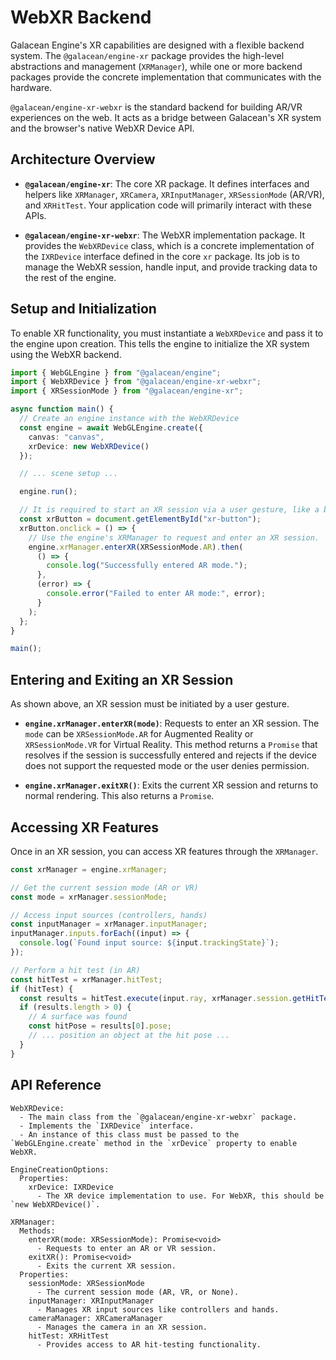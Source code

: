 # WebXR Backend

Galacean Engine's XR capabilities are designed with a flexible backend system. The `@galacean/engine-xr` package provides the high-level abstractions and management (`XRManager`), while one or more backend packages provide the concrete implementation that communicates with the hardware. 

`@galacean/engine-xr-webxr` is the standard backend for building AR/VR experiences on the web. It acts as a bridge between Galacean's XR system and the browser's native WebXR Device API.

## Architecture Overview

- **`@galacean/engine-xr`**: The core XR package. It defines interfaces and helpers like `XRManager`, `XRCamera`, `XRInputManager`, `XRSessionMode` (AR/VR), and `XRHitTest`. Your application code will primarily interact with these APIs.

- **`@galacean/engine-xr-webxr`**: The WebXR implementation package. It provides the `WebXRDevice` class, which is a concrete implementation of the `IXRDevice` interface defined in the core `xr` package. Its job is to manage the WebXR session, handle input, and provide tracking data to the rest of the engine.

## Setup and Initialization

To enable XR functionality, you must instantiate a `WebXRDevice` and pass it to the engine upon creation. This tells the engine to initialize the XR system using the WebXR backend.

```ts
import { WebGLEngine } from "@galacean/engine";
import { WebXRDevice } from "@galacean/engine-xr-webxr";
import { XRSessionMode } from "@galacean/engine-xr";

async function main() {
  // Create an engine instance with the WebXRDevice
  const engine = await WebGLEngine.create({
    canvas: "canvas",
    xrDevice: new WebXRDevice()
  });

  // ... scene setup ...

  engine.run();

  // It is required to start an XR session via a user gesture, like a button click.
  const xrButton = document.getElementById("xr-button");
  xrButton.onclick = () => {
    // Use the engine's XRManager to request and enter an XR session.
    engine.xrManager.enterXR(XRSessionMode.AR).then(
      () => {
        console.log("Successfully entered AR mode.");
      },
      (error) => {
        console.error("Failed to enter AR mode:", error);
      }
    );
  };
}

main();
```

## Entering and Exiting an XR Session

As shown above, an XR session must be initiated by a user gesture.

- **`engine.xrManager.enterXR(mode)`**: Requests to enter an XR session. The `mode` can be `XRSessionMode.AR` for Augmented Reality or `XRSessionMode.VR` for Virtual Reality. This method returns a `Promise` that resolves if the session is successfully entered and rejects if the device does not support the requested mode or the user denies permission.

- **`engine.xrManager.exitXR()`**: Exits the current XR session and returns to normal rendering. This also returns a `Promise`.

## Accessing XR Features

Once in an XR session, you can access XR features through the `XRManager`.

```ts
const xrManager = engine.xrManager;

// Get the current session mode (AR or VR)
const mode = xrManager.sessionMode;

// Access input sources (controllers, hands)
const inputManager = xrManager.inputManager;
inputManager.inputs.forEach((input) => {
  console.log(`Found input source: ${input.trackingState}`);
});

// Perform a hit test (in AR)
const hitTest = xrManager.hitTest;
if (hitTest) {
  const results = hitTest.execute(input.ray, xrManager.session.getHitTestTrackableTypes());
  if (results.length > 0) {
    // A surface was found
    const hitPose = results[0].pose;
    // ... position an object at the hit pose ...
  }
}
```

## API Reference

```apidoc
WebXRDevice:
  - The main class from the `@galacean/engine-xr-webxr` package.
  - Implements the `IXRDevice` interface.
  - An instance of this class must be passed to the `WebGLEngine.create` method in the `xrDevice` property to enable WebXR.

EngineCreationOptions:
  Properties:
    xrDevice: IXRDevice
      - The XR device implementation to use. For WebXR, this should be `new WebXRDevice()`.

XRManager:
  Methods:
    enterXR(mode: XRSessionMode): Promise<void>
      - Requests to enter an AR or VR session.
    exitXR(): Promise<void>
      - Exits the current XR session.
  Properties:
    sessionMode: XRSessionMode
      - The current session mode (AR, VR, or None).
    inputManager: XRInputManager
      - Manages XR input sources like controllers and hands.
    cameraManager: XRCameraManager
      - Manages the camera in an XR session.
    hitTest: XRHitTest
      - Provides access to AR hit-testing functionality.
```
